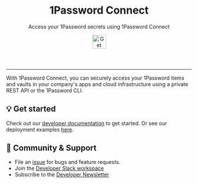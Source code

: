 <img src="https://github.com/1Password/connect/assets/46452606/0f7cf2a8-a290-41fc-b78d-3dfb1017f9be" alt="" role="img" >


<header style="text-align: center;">
  <h1 style="margin-top: 20px; border-bottom: none;">1Password Connect</h1>
  <p>Access your 1Password secrets using 1Password Connect</p>
  <a href="https://developer.1password.com/docs/connect/get-started">
    <img alt="Get started" src="https://user-images.githubusercontent.com/45081667/226940040-16d3684b-60f4-4d95-adb2-5757a8f1bc15.png" height="37"/>
  </a>
</header>

---

With 1Password Connect, you can securely access your 1Password items and vaults in your company's apps and cloud infrastructure using a private REST API or the 1Password CLI.
## 💡 Get started
Check out our [developer documentation](https://developer.1password.com/docs/connect/get-started) to get started. Or see our deployment examples [here](https://github.com/1Password/connect/tree/main/examples).
## 💙 Community & Support

- File an [issue](https://github.com/1Password/connect/issues) for bugs and feature requests.
- Join the [Developer Slack workspace](https://join.slack.com/t/1password-devs/shared_invite/zt-1halo11ps-6o9pEv96xZ3LtX_VE0fJQA)
- Subscribe to the [Developer Newsletter](https://1password.com/dev-subscribe/)

